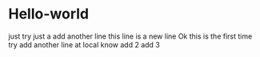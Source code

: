 # Hello-world
just try
just a add another line
this line is a new line
Ok this is the first time try
add another line at local
know
add 2
add 3

